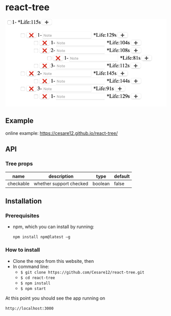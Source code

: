 # react-tree

<!-- ## Screenshots -->
![img1](./assets/snapshot1.png)
<!-- ![img1](./assets/snapshot2.png) -->
## Example
online example: https://cesare12.github.io/react-tree/

## API

### Tree props

| name      | description             | type    | default |
| --------- | ----------------------- | ------- | ------- |
| checkable | whether support checked | boolean | false    |

## Installation

### Prerequisites
- npm, which you can install by running: 

    ```npm install npm@latest –g```

### How to install
* Clone the repo from this website, then
* In command line:
  * ```$ git clone https://github.com/Cesare12/react-tree.git```
  * ```$ cd react-tree```
  * ```$ npm install```
  * ```$ npm start```

 At this point you should see the app running on 

 ```http://localhost:3000```
